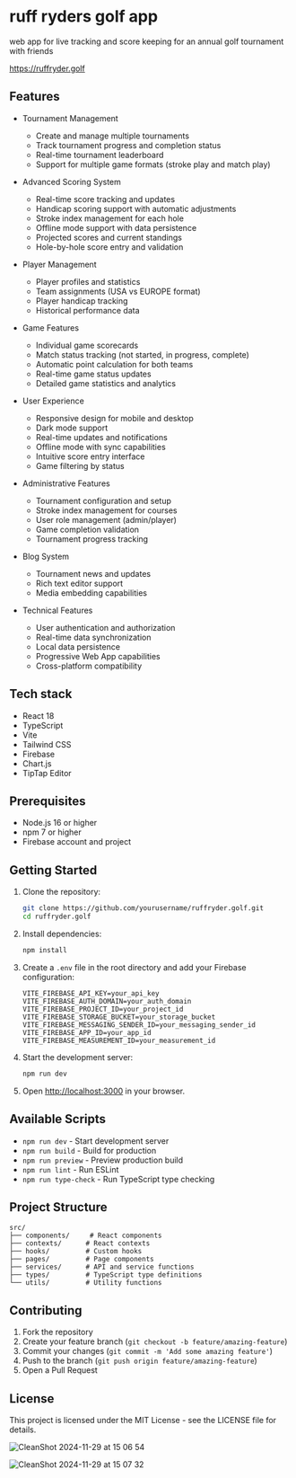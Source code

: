 # ruff ryders golf app

web app for live tracking and score keeping for an annual golf tournament with friends

https://ruffryder.golf

## Features

- Tournament Management
  - Create and manage multiple tournaments
  - Track tournament progress and completion status
  - Real-time tournament leaderboard
  - Support for multiple game formats (stroke play and match play)

- Advanced Scoring System
  - Real-time score tracking and updates
  - Handicap scoring support with automatic adjustments
  - Stroke index management for each hole
  - Offline mode support with data persistence
  - Projected scores and current standings
  - Hole-by-hole score entry and validation

- Player Management
  - Player profiles and statistics
  - Team assignments (USA vs EUROPE format)
  - Player handicap tracking
  - Historical performance data

- Game Features
  - Individual game scorecards
  - Match status tracking (not started, in progress, complete)
  - Automatic point calculation for both teams
  - Real-time game status updates
  - Detailed game statistics and analytics

- User Experience
  - Responsive design for mobile and desktop
  - Dark mode support
  - Real-time updates and notifications
  - Offline mode with sync capabilities
  - Intuitive score entry interface
  - Game filtering by status

- Administrative Features
  - Tournament configuration and setup
  - Stroke index management for courses
  - User role management (admin/player)
  - Game completion validation
  - Tournament progress tracking

- Blog System
  - Tournament news and updates
  - Rich text editor support
  - Media embedding capabilities

- Technical Features
  - User authentication and authorization
  - Real-time data synchronization
  - Local data persistence
  - Progressive Web App capabilities
  - Cross-platform compatibility

## Tech stack

- React 18
- TypeScript
- Vite
- Tailwind CSS
- Firebase
- Chart.js
- TipTap Editor

## Prerequisites

- Node.js 16 or higher
- npm 7 or higher
- Firebase account and project

## Getting Started

1. Clone the repository:
   ```bash
   git clone https://github.com/yourusername/ruffryder.golf.git
   cd ruffryder.golf
   ```

2. Install dependencies:
   ```bash
   npm install
   ```

3. Create a `.env` file in the root directory and add your Firebase configuration:
   ```
   VITE_FIREBASE_API_KEY=your_api_key
   VITE_FIREBASE_AUTH_DOMAIN=your_auth_domain
   VITE_FIREBASE_PROJECT_ID=your_project_id
   VITE_FIREBASE_STORAGE_BUCKET=your_storage_bucket
   VITE_FIREBASE_MESSAGING_SENDER_ID=your_messaging_sender_id
   VITE_FIREBASE_APP_ID=your_app_id
   VITE_FIREBASE_MEASUREMENT_ID=your_measurement_id
   ```

4. Start the development server:
   ```bash
   npm run dev
   ```

5. Open [http://localhost:3000](http://localhost:3000) in your browser.

## Available Scripts

- `npm run dev` - Start development server
- `npm run build` - Build for production
- `npm run preview` - Preview production build
- `npm run lint` - Run ESLint
- `npm run type-check` - Run TypeScript type checking

## Project Structure

```
src/
├── components/     # React components
├── contexts/      # React contexts
├── hooks/         # Custom hooks
├── pages/         # Page components
├── services/      # API and service functions
├── types/         # TypeScript type definitions
└── utils/         # Utility functions
```

## Contributing

1. Fork the repository
2. Create your feature branch (`git checkout -b feature/amazing-feature`)
3. Commit your changes (`git commit -m 'Add some amazing feature'`)
4. Push to the branch (`git push origin feature/amazing-feature`)
5. Open a Pull Request

## License

This project is licensed under the MIT License - see the LICENSE file for details.

![CleanShot 2024-11-29 at 15 06 54](https://github.com/user-attachments/assets/0378c7b7-88d7-49e4-b5dd-3559f2f96a22)

![CleanShot 2024-11-29 at 15 07 32](https://github.com/user-attachments/assets/51382b21-b681-4d50-9505-0c4e892007e4)
